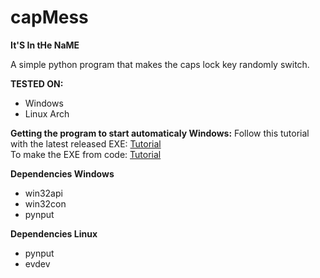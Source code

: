 # capMess
**It'S In tHe NaME**

A simple python program that makes the caps lock key randomly switch.

**TESTED ON:**<br>
  * Windows
  * Linux Arch
  
**Getting the program to start automaticaly Windows:**
Follow this tutorial with the latest released EXE: [Tutorial](https://support.microsoft.com/en-us/windows/add-an-app-to-run-automatically-at-startup-in-windows-10-150da165-dcd9-7230-517b-cf3c295d89dd)<br>
To make the EXE from code: [Tutorial](https://datatofish.com/executable-pyinstaller/)

**Dependencies Windows**
  * win32api<br>
  * win32con<br>
  * pynput

**Dependencies Linux**
  * pynput
  * evdev
